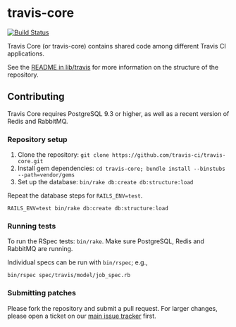 # travis-core

[![Build Status](https://api.travis-ci.org/travis-ci/travis-core.png?branch=master)](https://travis-ci.org/travis-ci/travis-core)

Travis Core (or travis-core) contains shared code among different Travis CI applications.

See the [README in lib/travis](lib/travis) for more information on the structure of the repository.

## Contributing

Travis Core requires PostgreSQL 9.3 or higher, as well as a recent version of Redis and RabbitMQ.

### Repository setup

1. Clone the repository: `git clone https://github.com/travis-ci/travis-core.git`
1. Install gem dependencies: `cd travis-core; bundle install --binstubs --path=vendor/gems`
1. Set up the database: `bin/rake db:create db:structure:load`

Repeat the database steps for `RAILS_ENV=test`.
```sh-session
RAILS_ENV=test bin/rake db:create db:structure:load
```

### Running tests

To run the RSpec tests: `bin/rake`. Make sure PostgreSQL, Redis and RabbitMQ are running.

Individual specs can be run with `bin/rspec`; e.g.,

```
bin/rspec spec/travis/model/job_spec.rb
```

### Submitting patches

Please fork the repository and submit a pull request. For larger changes, please open a ticket on our [main issue tracker](https://github.com/travis-ci/travis-ci/issues) first.

